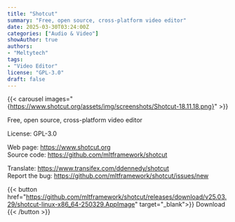 ```yaml
---
title: "Shotcut"
summary: "Free, open source, cross-platform video editor"
date: 2025-03-30T03:24:00Z
categories: ["Audio & Video"]
showAuthor: true
authors:
- "Meltytech"
tags: 
- "Video Editor"
license: "GPL-3.0"
draft: false
---
```


{{< carousel images="{https://www.shotcut.org/assets/img/screenshots/Shotcut-18.11.18.png}" >}}

Free, open source, cross-platform video editor

License: GPL-3.0

Web page: <https://www.shotcut.org>  
Source code: <https://github.com/mltframework/shotcut>

Translate: <https://www.transifex.com/ddennedy/shotcut>  
Report the bug: <https://github.com/mltframework/shotcut/issues/new>  

{{< button href="https://github.com/mltframework/shotcut/releases/download/v25.03.29/shotcut-linux-x86_64-250329.AppImage" target="_blank">}}
Download
{{< /button >}}